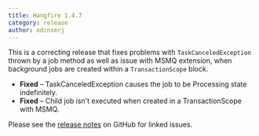 ```yaml
---
title: Hangfire 1.4.7
category: release
author: odinserj
---
```


This is a correcting release that fixes problems with `TaskCanceledException` thrown by a job method as well as issue with MSMQ extension, when background jobs are created within a `TransactionScope` block.

* **Fixed** – TaskCanceledException causes the job to be Processing state indefinitely.
* **Fixed** – Child job isn't executed when created in a TransactionScope with MSMQ.

Please see the [release notes](https://github.com/HangfireIO/Hangfire/releases/tag/v1.4.7) on GitHub for linked issues.